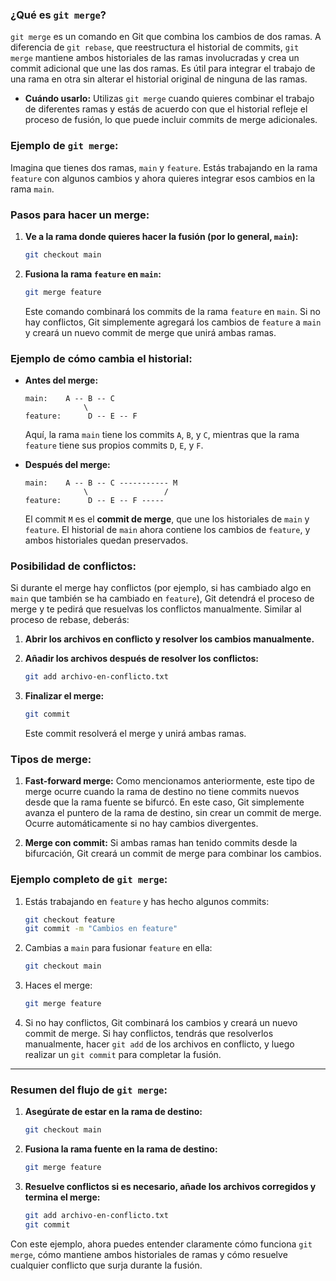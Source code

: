 ### **¿Qué es `git merge`?**

`git merge` es un comando en Git que combina los cambios de dos ramas. A diferencia de `git rebase`, que reestructura el historial de commits, `git merge` mantiene ambos historiales de las ramas involucradas y crea un commit adicional que une las dos ramas. Es útil para integrar el trabajo de una rama en otra sin alterar el historial original de ninguna de las ramas.

- **Cuándo usarlo:** Utilizas `git merge` cuando quieres combinar el trabajo de diferentes ramas y estás de acuerdo con que el historial refleje el proceso de fusión, lo que puede incluir commits de merge adicionales.

### **Ejemplo de `git merge`:**

Imagina que tienes dos ramas, `main` y `feature`. Estás trabajando en la rama `feature` con algunos cambios y ahora quieres integrar esos cambios en la rama `main`.

### **Pasos para hacer un merge:**

1. **Ve a la rama donde quieres hacer la fusión (por lo general, `main`):**

   ```bash
   git checkout main
   ```

2. **Fusiona la rama `feature` en `main`:**

   ```bash
   git merge feature
   ```

   Este comando combinará los commits de la rama `feature` en `main`. Si no hay conflictos, Git simplemente agregará los cambios de `feature` a `main` y creará un nuevo commit de merge que unirá ambas ramas.

### **Ejemplo de cómo cambia el historial:**

- **Antes del merge:**

   ```plaintext
   main:    A -- B -- C
                \
   feature:      D -- E -- F
   ```

   Aquí, la rama `main` tiene los commits `A`, `B`, y `C`, mientras que la rama `feature` tiene sus propios commits `D`, `E`, y `F`.

- **Después del merge:**

   ```plaintext
   main:    A -- B -- C ----------- M
                \                 /
   feature:      D -- E -- F -----
   ```

   El commit `M` es el **commit de merge**, que une los historiales de `main` y `feature`. El historial de `main` ahora contiene los cambios de `feature`, y ambos historiales quedan preservados.

### **Posibilidad de conflictos:**

Si durante el merge hay conflictos (por ejemplo, si has cambiado algo en `main` que también se ha cambiado en `feature`), Git detendrá el proceso de merge y te pedirá que resuelvas los conflictos manualmente. Similar al proceso de rebase, deberás:

1. **Abrir los archivos en conflicto y resolver los cambios manualmente.**
2. **Añadir los archivos después de resolver los conflictos:**

   ```bash
   git add archivo-en-conflicto.txt
   ```

3. **Finalizar el merge:**

   ```bash
   git commit
   ```

   Este commit resolverá el merge y unirá ambas ramas.

### **Tipos de merge:**

1. **Fast-forward merge:** Como mencionamos anteriormente, este tipo de merge ocurre cuando la rama de destino no tiene commits nuevos desde que la rama fuente se bifurcó. En este caso, Git simplemente avanza el puntero de la rama de destino, sin crear un commit de merge. Ocurre automáticamente si no hay cambios divergentes.
   
2. **Merge con commit:** Si ambas ramas han tenido commits desde la bifurcación, Git creará un commit de merge para combinar los cambios.

### **Ejemplo completo de `git merge`:**

1. Estás trabajando en `feature` y has hecho algunos commits:

   ```bash
   git checkout feature
   git commit -m "Cambios en feature"
   ```

2. Cambias a `main` para fusionar `feature` en ella:

   ```bash
   git checkout main
   ```

3. Haces el merge:

   ```bash
   git merge feature
   ```

4. Si no hay conflictos, Git combinará los cambios y creará un nuevo commit de merge. Si hay conflictos, tendrás que resolverlos manualmente, hacer `git add` de los archivos en conflicto, y luego realizar un `git commit` para completar la fusión.

---

### **Resumen del flujo de `git merge`:**

1. **Asegúrate de estar en la rama de destino:**
   ```bash
   git checkout main
   ```

2. **Fusiona la rama fuente en la rama de destino:**
   ```bash
   git merge feature
   ```

3. **Resuelve conflictos si es necesario, añade los archivos corregidos y termina el merge:**
   ```bash
   git add archivo-en-conflicto.txt
   git commit
   ```

Con este ejemplo, ahora puedes entender claramente cómo funciona `git merge`, cómo mantiene ambos historiales de ramas y cómo resuelve cualquier conflicto que surja durante la fusión.